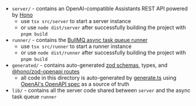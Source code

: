 - `server/` - contains an OpenAI-compatible Assistants REST API powered by [Hono](https://hono.dev)
  - use `tsx src/server` to start a server instance
  - or use `node dist/server` after successfully building the project with `pnpm build`
- `runner/` - contains the [BullMQ async task queue runner](https://docs.bullmq.io/)
  - use `tsx src/runner` to start a runner instance
  - or use `node dist/runner` after successfully building the project with `pnpm build`
- `generated/` - contains auto-generated [zod schemas](https://zod.dev), types, and [@hono/zod-openapi routes](https://github.com/honojs/middleware/tree/main/packages/zod-openapi)
  - all code in this directory is auto-generated by [generate.ts](../bin/generate.ts) using [OpenAI's OpenAPI spec](https://github.com/openai/openai-openapi) as a source of truth
- `lib/` - contains all the server code shared between `server` and the async task queue `runner`
